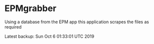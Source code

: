 # EPMgrabber
Using a database from the EPM app this application scrapes the files as required


Latest backup: Sun Oct 6 01:33:01 UTC 2019
